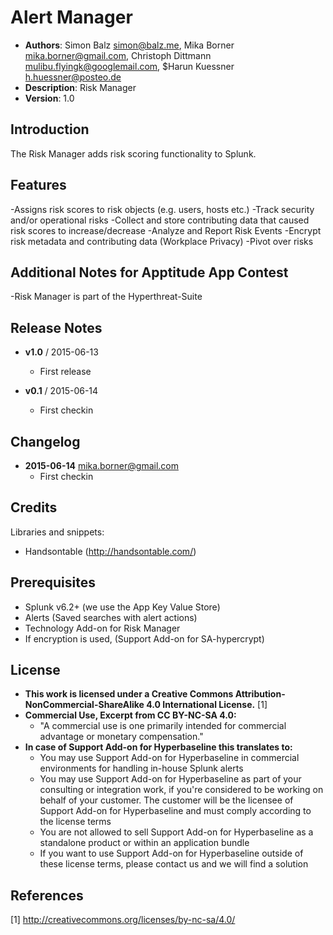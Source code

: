# Alert Manager
- **Authors**:		Simon Balz <simon@balz.me>, Mika Borner <mika.borner@gmail.com>, Christoph Dittmann <mulibu.flyingk@googlemail.com>, $Harun Kuessner <h.huessner@posteo.de>
- **Description**:	Risk Manager
- **Version**: 		1.0

## Introduction
The Risk Manager adds risk scoring functionality to Splunk.

## Features

-Assigns risk scores to risk objects (e.g. users, hosts etc.)
-Track security and/or operational risks
-Collect and store contributing data that caused risk scores to increase/decrease
-Analyze and Report Risk Events
-Encrypt risk metadata and contributing data (Workplace Privacy)
-Pivot over risks

## Additional Notes for Apptitude App Contest

-Risk Manager is part of the Hyperthreat-Suite

## Release Notes
- **v1.0**	/	2015-06-13
	- First release

- **v0.1**	/	2015-06-14
	- First checkin

## Changelog
- **2015-06-14** mika.borner@gmail.com
	- First checkin

## Credits
Libraries and snippets:
- Handsontable (http://handsontable.com/)

## Prerequisites
- Splunk v6.2+ (we use the App Key Value Store)
- Alerts (Saved searches with alert actions)
- Technology Add-on for Risk Manager
- If encryption is used, (Support Add-on for SA-hypercrypt)

## License
- **This work is licensed under a Creative Commons Attribution-NonCommercial-ShareAlike 4.0 International License.** [1]
- **Commercial Use, Excerpt from CC BY-NC-SA 4.0:**
  - "A commercial use is one primarily intended for commercial advantage or monetary compensation."
- **In case of Support Add-on for Hyperbaseline this translates to:**
  - You may use Support Add-on for Hyperbaseline in commercial environments for handling in-house Splunk alerts
  - You may use Support Add-on for Hyperbaseline as part of your consulting or integration work, if you're considered to be working on behalf of your customer. The customer will be the licensee of Support Add-on for Hyperbaseline and must comply according to the license terms
  - You are not allowed to sell Support Add-on for Hyperbaseline as a standalone product or within an application bundle
  - If you want to use Support Add-on for Hyperbaseline outside of these license terms, please contact us and we will find a solution

## References
[1] http://creativecommons.org/licenses/by-nc-sa/4.0/
